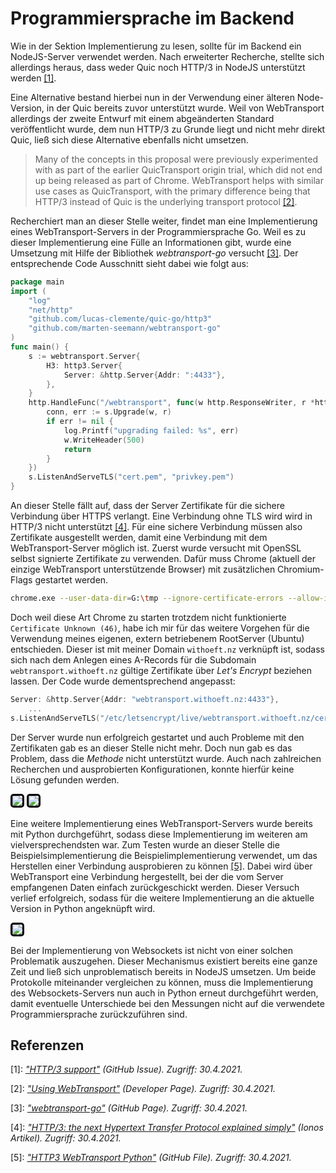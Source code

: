 # Programmiersprache im Backend

Wie in der Sektion Implementierung zu lesen, sollte für im Backend ein NodeJS-Server verwendet werden. Nach erweiterter Recherche, stellte sich allerdings heraus, dass weder Quic noch HTTP/3 in NodeJS unterstützt werden [[1]](#ref1).

Eine Alternative bestand hierbei nun in der Verwendung einer älteren Node-Version, in der Quic bereits zuvor unterstützt wurde. Weil von WebTransport allerdings der zweite Entwurf mit einem abgeänderten Standard veröffentlicht wurde, dem nun HTTP/3 zu Grunde liegt und nicht mehr direkt Quic, ließ sich diese Alternative ebenfalls nicht umsetzen.

> Many of the concepts in this proposal were previously experimented with as part of the earlier QuicTransport origin trial, which did not end up being released as part of Chrome. WebTransport helps with similar use cases as QuicTransport, with the primary difference being that HTTP/3 instead of Quic is the underlying transport protocol [[2]](#ref2).

Recherchiert man an dieser Stelle weiter, findet man eine Implementierung eines WebTransport-Servers in der Programmiersprache Go. Weil es zu dieser Implementierung eine Fülle an Informationen gibt, wurde eine Umsetzung mit Hilfe der Bibliothek *webtransport-go* versucht [[3]](#ref3). Der entsprechende Code Ausschnitt sieht dabei wie folgt aus:

```go
package main
import (
	"log"
	"net/http"
	"github.com/lucas-clemente/quic-go/http3"
	"github.com/marten-seemann/webtransport-go"
)
func main() {
	s := webtransport.Server{
		H3: http3.Server{
			Server: &http.Server{Addr: ":4433"},
		},
	}
	http.HandleFunc("/webtransport", func(w http.ResponseWriter, r *http.Request) {
		conn, err := s.Upgrade(w, r)
		if err != nil {
			log.Printf("upgrading failed: %s", err)
			w.WriteHeader(500)
			return
		}
	})
	s.ListenAndServeTLS("cert.pem", "privkey.pem")
}
```

An dieser Stelle fällt auf, dass der Server Zertifikate für die sichere Verbindung über HTTPS verlangt. Eine Verbindung ohne TLS wird wird in HTTP/3 nicht unterstützt [[4]](#ref4). Für eine sichere Verbindung müssen also Zertifikate ausgestellt werden, damit eine Verbindung mit dem WebTransport-Server möglich ist. Zuerst wurde versucht mit OpenSSL selbst signierte Zertifikate zu verwenden. Dafür muss Chrome (aktuell der einzige WebTransport unterstützende Browser) mit zusätzlichen Chromium-Flags gestartet werden.

```bash
chrome.exe --user-data-dir=G:\tmp --ignore-certificate-errors --allow-insecure-localhost --ignore-certificate-errors-spki-list=XeMRFXvHKN9KjA5LFlg4HD3EA8Bq1YZI0psRTxKhmSg=
```

Doch weil diese Art Chrome zu starten trotzdem nicht funktionierte ``Certificate Unknown (46)``, habe ich mir für das weitere Vorgehen für die Verwendung meines eigenen, extern betriebenem RootServer (Ubuntu) entschieden. Dieser ist mit meiner Domain ``withoeft.nz`` verknüpft ist, sodass sich nach dem Anlegen eines A-Records für die Subdomain ``webtransport.withoeft.nz`` gültige Zertifikate über *Let's Encrypt* beziehen lassen. Der Code wurde dementsprechend angepasst:

```go
Server: &http.Server{Addr: "webtransport.withoeft.nz:4433"},
	...
s.ListenAndServeTLS("/etc/letsencrypt/live/webtransport.withoeft.nz/cert.pem", "/etc/letsencrypt/live/webtransport.withoeft.nz/privkey.pem")
```

Der Server wurde nun erfolgreich gestartet und auch Probleme mit den Zertifikaten gab es an dieser Stelle nicht mehr. Doch nun gab es das Problem, dass die *Methode* nicht unterstützt wurde. Auch nach zahlreichen Recherchen und ausprobierten Konfigurationen, konnte hierfür keine Lösung gefunden werden.

<img src="https://github.com/mwithoeft/SGSE22/blob/main/praktikum/with%C3%B6ft/assets/methodNotSupported.png?raw=true" style="border: 3px solid black; border-radius: 5px;" />

<img src="https://github.com/mwithoeft/SGSE22/blob/main/praktikum/with%C3%B6ft/assets/connectionFailed.png?raw=true" style="border: 3px solid black; border-radius: 5px;" />

Eine weitere Implementierung eines WebTransport-Servers wurde bereits mit Python durchgeführt, sodass diese Implementierung im weiteren am vielversprechendsten war. Zum Testen wurde an dieser Stelle die Beispielsimplementierung die Beispielimplementierung verwendet, um das Herstellen einer Verbindung ausprobieren zu können [[5]](#ref5). Dabei wird über WebTransport eine Verbindung hergestellt, bei der die vom Server empfangenen Daten einfach zurückgeschickt werden. Dieser Versuch verlief erfolgreich, sodass für die weitere Implementierung an die aktuelle Version in Python angeknüpft wird.

<img src="https://github.com/mwithoeft/SGSE22/blob/main/praktikum/with%C3%B6ft/assets/connectionSuccessful.png?raw=true" style="border: 3px solid black; border-radius: 5px;" />

Bei der Implementierung von Websockets ist nicht von einer solchen Problematik auszugehen. Dieser Mechanismus existiert bereits eine ganze Zeit und ließ sich unproblematisch bereits in NodeJS umsetzen. Um beide Protokolle miteinander vergleichen zu können, muss die Implementierung des Websockets-Servers nun auch in Python erneut durchgeführt werden, damit eventuelle Unterschiede bei den Messungen nicht auf die verwendete Programmiersprache zurückzuführen sind.

## Referenzen

<span id="ref1">[1]: *["HTTP/3 support"](https://github.com/nodejs/node/issues/38478) (GitHub Issue). Zugriff: 30.4.2021.*</span>

<span id="ref2">[2]: *["Using WebTransport"](https://web.dev/webtransport/) (Developer Page). Zugriff: 30.4.2021.*</span>

<span id="ref3">[3]: *["webtransport-go"](https://github.com/marten-seemann/webtransport-go) (GitHub Page). Zugriff: 30.4.2021.*</span>

<span id="ref4">[4]: *["HTTP/3: the next Hypertext Transfer Protocol explained simply"](https://www.ionos.com/digitalguide/hosting/technical-matters/http3-explained/) (Ionos Artikel). Zugriff: 30.4.2021.*</span>

<span id="ref5">[5]: *["HTTP3 WebTransport Python"](https://github.com/GoogleChrome/samples/blob/gh-pages/webtransport/webtransport_server.py) (GitHub File). Zugriff: 30.4.2021.*</span>